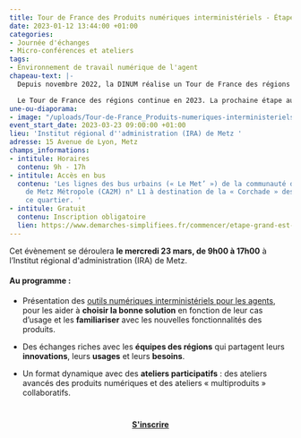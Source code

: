```yaml
---
title: Tour de France des Produits numériques interministériels - Étape Grand-Est
date: 2023-01-12 13:44:00 +01:00
categories:
- Journée d'échanges
- Micro-conférences et ateliers
tags:
- Environnement de travail numérique de l'agent
chapeau-text: |-
  Depuis novembre 2022, la DINUM réalise un Tour de France des régions des produits numériques interministériels pour aller à la rencontre des agents : les informer, les former et continuer à les accompagner à transformer les méthodes de travail - en s'appuyant sur les produits collaboratifs ministériels et interministériels mis à leur disposition.

  Le Tour de France des régions continue en 2023. La prochaine étape aura lieu dans la région Grand-Est !
une-ou-diaporama:
- image: "/uploads/Tour-de-France_Produits-numeriques-interministeriels.png"
event_start_date: 2023-03-23 09:00:00 +01:00
lieu: 'Institut régional d''administration (IRA) de Metz '
adresse: 15 Avenue de Lyon, Metz
champs_informations:
- intitule: Horaires
  contenu: 9h - 17h
- intitule: Accès en bus
  contenu: 'Les lignes des bus urbains (« Le Met’ ») de la communauté d’agglomération
    de Metz Métropole (CA2M) n° L1 à destination de la « Corchade » desservent régulièrement
    ce quartier. '
- intitule: Gratuit
  contenu: Inscription obligatoire
  lien: https://www.demarches-simplifiees.fr/commencer/etape-grand-est-tdf
---
```


Cet évènement se déroulera **le mercredi 23 mars, de 9h00 à 17h00** à l’Institut régional d'administration (IRA) de Metz. 

#### Au programme : 

* Présentation des [outils numériques interministériels pour les agents](/outils-agents/), pour les aider à **choisir la bonne solution** en fonction de leur cas d’usage et les **familiariser** avec les nouvelles fonctionnalités des produits.

* Des échanges riches avec les **équipes des régions** qui partagent leurs **innovations**, leurs **usages** et leurs **besoins**.

* Un format dynamique avec des **ateliers participatifs** : des ateliers avancés des produits numériques et des ateliers « multiproduits » collaboratifs.  


<div align="center" style="margin-bottom: 15px; margin-top: 40px"><a href="https://www.demarches-simplifiees.fr/commencer/etape-grand-est-tdf" class="button" title="S'inscrire - Lien externe"><b>S'inscrire</b></a></div>
